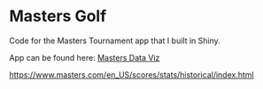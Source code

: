 # Masters Golf
Code for the Masters Tournament app that I built in Shiny.

App can be found here: [Masters Data Viz](https://cjteeter.shinyapps.io/MastersGolf/)

https://www.masters.com/en_US/scores/stats/historical/index.html
